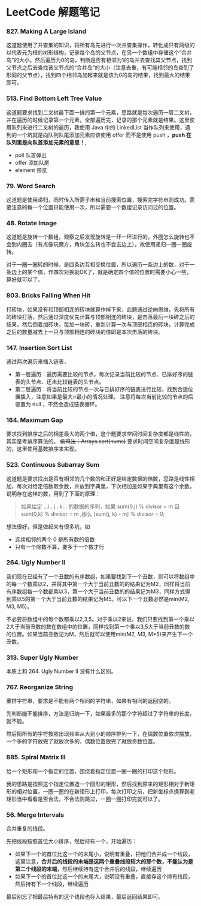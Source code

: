 # LeetCode 解题笔记

### 827. Making A Large Island

这道题使用了并查集的知识，将所有岛先进行一次并查集操作，转化成只有两级的以代表元为根的树形结构，记录每个岛的父节点，在另一个数组中存储这个“合并岛”的大小。然后遍历为0的岛，判断是否有相邻为1的岛并去查找其父节点，找到父节点之后去查找该父节点的“合并岛”的大小（注意去重，有可能相邻的岛查到了形同的父节点），找到四个相邻岛加起来就是该为0的岛的结果，找到最大的结果即可。

### 513. Find Bottom Left Tree Value

这道题要求找到二叉树最下面一排的第一个元素，思路就是每次遍历一层二叉树，并在遍历的时候记录第一个元素，全部遍历完，记录的那个元素就是结果。这里使用队列来进行二叉树的遍历，我使用 Java 中的 LinkedList 当作队列来使用，遇到的一个坑就是向队列队尾添加元素应该使用 offer 而不是使用 push ，**push 在队列里是向队首添加元素的意思！**,
* poll 队首弹出
* offer 添加队尾
* element 预览

### 79. Word Search

这道题是使用递归，同时传入所需子串和当前搜索位置，搜索完字符串则成功。需要注意的每一个位置只能使用一次，所以需要一个数组记录访问过的位置。

### 48. Rotate Image

这道题是旋转一个数组，观察之后发现旋转是一环一环进行的，外圈怎么旋转也不会到内圈去（有点像玩魔方，角块怎么转也不会去边上），故使用递归一圈一圈旋转。

对于一圈一圈转的时候，是四条边互相交换位置，所以遍历一条边上的数，对于一条边上的某个值，作四次对换就OK了，就是确定四个值的位置时需要小心一些，算好就可以了。

### 803. Bricks Falling When Hit

打砖块，如果没有和顶部相连的砖块就算作掉下来，此题通过逆向思维，先将所有的砖块打落，然后通过深度优先计算与顶部相连的砖块，是击落最后一块砖之后的结果，然后倒着加砖块，每加一块砖，重新计算一次与顶部相连的砖块，计算完成之后的数量减去上一只与顶部相连的砖块的值即是本次击落的砖块。

### 147. Insertion Sort List

通过两次遍历来插入链表，
- 第一层遍历：遍历需要比较的节点，每次记录当前比较的节点、已排好序的链表的头节点、还未比较链表的头节点。
- 第二层遍历：将当前比较的节点一次与已排好序的链表进行比较，找到合适位置插入，注意如果是最大🔥最小的情况处理。
注意将每次当前比较的节点的后驱置为 null ，不然会造成链表循环。

### 164. Maximum Gap

要求找到排序之后的相差最大的两个值，这个题要求空间时间复杂度都是线性的，其实是考排序算法的。
~~偷鸡法：Arrays.sort(nums)~~
要求时间空间复杂度是线形的，这里使用基数排序来实现。

### 523. Continuous Subarray Sum

这道题是要求找出是否有相邻的几个数的和正好是给定数据的倍数，思路是线性相加，每次对给定倍数取余数，并放到字典里，下次相加是如果字典里有这个余数，说明存在这样的数，用到了下面的原理：

> 如果给定 ...i...j...k... 的数据的序列，如果 sum(0,j) % divisor = m 且 sum(0,k) % divisor = m ,那么 [sum(j, k) - m] % divisor = 0;

想法很好，但是做起来有很多坑，如
* 连续相邻的两个 0 是所有数的倍数
* 只有一个除数不算，要多于一个数才行

### 264. Ugly Number II

我们现在已经有了一个丑数的有序数组，如果要找到下一个丑数，则可以将数组中的每一个数乘以2，并将其中第一个大于当前丑数的的结果记为M2，同样将当前有序数组每一个数都乘以3，第一个大于当前丑数的的结果记为M3，同样方式得到乘以5的第一个大于当前丑数的结果记为M5。可以下一个丑数必然是min(M2, M3, M5)。

不必要将数组中的每个数都乘以2,3,5。对于乘以2来说，我们只要找到第一个乘以2大于当前丑数的数在数组中的位置，同样找到第一个乘以3,5大于当前丑数的数的位置。如果当前丑数记为M，然后就可以使用min(M*2, M*3, M*5)来产生下一个丑数。

### 313. Super Ugly Number

本质上和 264. Ugly Number II 没有什么区别。

### 767. Reorganize String

重排字符串，要求是不能有两个相同的字符串，如果有相同的返回空的。

先判断能不能排序，方法是归纳一下，如果最多的那个字符超过了字符串的长度，就不能。

然后把所有的字符按照出现频率从大到小的顺序排列一下，在偶数位置依次摆放，一个多的字符放完了就放次多的，偶数位置放完了就放奇数位置。

### 885. Spiral Matrix III

给一个矩形和一个指定的位置，围绕着指定位置一圈一圈的打印这个矩形。

我的思路是按照这个指定位置造一个回形的矩形，然后找到原来的矩形相对于新矩形的相对位置，一圈一圈的在新矩形上打印，每次打印之前，把新坐标点换算到老矩形当中看看是否合法，不合法则跳过，一圈一圈打印完就可以了。

### 56. Merge Intervals

合并重复的线段。

先把线段按照首位大小排序，然后持有一个，开始遍历：
- 如果下一个的首位比这一个的末尾小，说明有重叠，把他们合并成一个线段，这里注意，**合并后的线段的末端是这两个重叠线段较大的那个数，不能认为是第二个线段的末端**，然后继续持有这个合并后的线段，继续遍历
- 如果下一个的首位比这一个的末尾大，说明没有重叠，直接存这个持有线段，然后持有下一个线段，继续遍历

最后别忘了把最后持有的这个线段也存入结果，最后返回结果即可。


